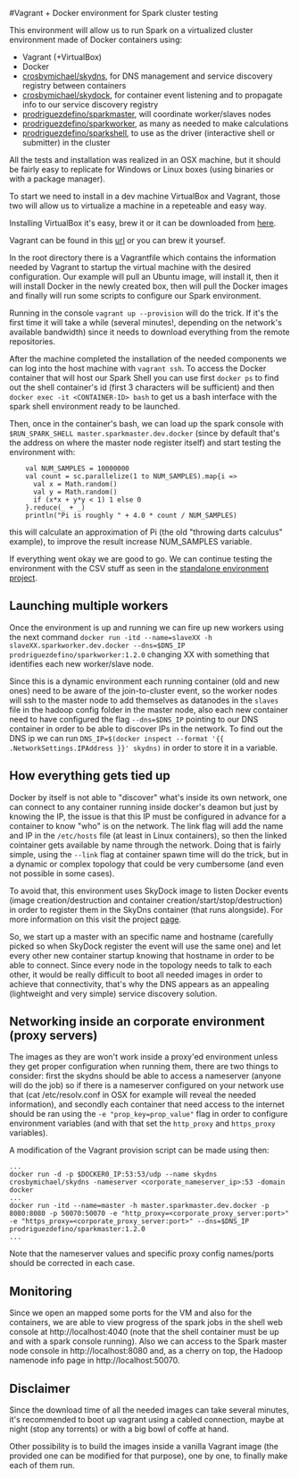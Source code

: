 #Vagrant + Docker environment for Spark cluster testing

This environment will allow us to run Spark on a virtualized cluster environment made of Docker containers using:
 - Vagrant (+VirtualBox)
 - Docker
 - [crosbymichael/skydns](https://github.com/crosbymichael/skydns), for DNS management and service discovery registry between containers
 - [crosbymichael/skydock](https://github.com/crosbymichael/skydock), for container event listening and to propagate info to our service discovery registry
 - [prodriguezdefino/sparkmaster](https://github.com/prodriguezdefino/docker-spark-master), will coordinate worker/slaves nodes
 - [prodriguezdefino/sparkworker](https://github.com/prodriguezdefino/docker-spark-worker), as many as needed to make calculations
 - [prodriguezdefino/sparkshell](https://github.com/prodriguezdefino/docker-spark-shell), to use as the driver (interactive shell or submitter) in the cluster

All the tests and installation was realized in an OSX machine, but it should be fairly easy to replicate for Windows or Linux boxes (using binaries or with a package manager). 

To start we need to install in a dev machine VirtualBox and Vagrant, those two will allow us to virtualize a machine in a repeteable and easy way.

Installing VirtualBox it's easy, brew it or it can be downloaded from [here](https://www.virtualbox.org/wiki/Downloads).

Vagrant can be found in this [url](https://www.vagrantup.com/downloads.html) or you can brew it yoursef. 

In the root directory there is a Vagrantfile which contains the information needed by Vagrant to startup the virtual machine with the desired configuration. Our example will pull an Ubuntu image, will install it, then it will install Docker in the newly created box, then will pull the Docker images and finally will run some scripts to configure our Spark environment.

Running in the console ```vagrant up --provision``` will do the trick. If it's the first time it will take a while (several minutes!, depending on the network's available bandwidth) since it needs to download everything from the remote repositories.

After the machine completed the installation of the needed components we can log into the host machine with ```vagrant ssh```. To access the Docker container that will host our Spark Shell you can use first ```docker ps``` to find out the shell container's id (first 3 characters will be sufficient) and then ```docker exec -it <CONTAINER-ID> bash``` to get us a bash interface with the spark shell environment ready to be launched.

Then, once in the container's bash, we can load up the spark console with ```$RUN_SPARK_SHELL master.sparkmaster.dev.docker``` (since by default that's the address on where the master node register itself) and start testing the environment with:
```
	val NUM_SAMPLES = 10000000
	val count = sc.parallelize(1 to NUM_SAMPLES).map{i =>
	  val x = Math.random()
	  val y = Math.random()
	  if (x*x + y*y < 1) 1 else 0
	}.reduce(_ + _)
	println("Pi is roughly " + 4.0 * count / NUM_SAMPLES)
```
this will calculate an approximation of Pi (the old "throwing darts calculus" example), to improve the result increase NUM_SAMPLES variable.

If everything went okay we are good to go. We can continue testing the environment with the CSV stuff as seen in the [standalone environment project](https://github.com/prodriguezdefino/vagrant-env-spark-standalone).

## Launching multiple workers

Once the environment is up and running we can fire up new workers using the next command ```docker run -itd --name=slaveXX -h slaveXX.sparkworker.dev.docker --dns=$DNS_IP prodriguezdefino/sparkworker:1.2.0``` changing XX with something that identifies each new worker/slave node. 

Since this is a dynamic environment each running container (old and new ones) need to be aware of the join-to-cluster event, so the worker nodes will ssh to the master node to add themselves as datanodes in the ```slaves``` file in the hadoop config folder in the master node, also each new container need to have configured the flag ```--dns=$DNS_IP``` pointing to our DNS container in order to be able to discover IPs in the network. To find out the DNS ip we can run ```DNS_IP=$(docker inspect --format '{{ .NetworkSettings.IPAddress }}' skydns)``` in order to store it in a variable. 

## How everything gets tied up

Docker by itself is not able to "discover" what's inside its own network, one can connect to any container running inside docker's deamon but just by knowing the IP, the issue is that this IP must be configured in advance for a container to know "who" is on the network. The link flag will add the name and IP in the ```/etc/hosts``` file (at least in Linux containers), so then the linked cointainer gets available by name through the network. Doing that is fairly simple, using the ```--link``` flag at container spawn time will do the trick, but in a dynamic or complex topology that could be very cumbersome (and even not possible in some cases).

To avoid that, this environment uses SkyDock image to listen Docker events (image creation/destruction and container creation/start/stop/destruction) in order to register them in the SkyDns container (that runs alongside). For more information on this visit the project [page](https://github.com/crosbymichael/skydock).

So, we start up a master with an specific name and hostname (carefully picked so when SkyDock register the event will use the same one) and let every other new container startup knowing that hostname in order to be able to connect. Since every node in the topology needs to talk to each other, it would be really difficult to boot all needed images in order to achieve that connectivity, that's why the DNS appears as an appealing (lightweight and very simple) service discovery solution. 

## Networking inside an corporate environment (proxy servers)

The images as they are won't work inside a proxy'ed environment unless they get proper configuration when running them, there are two things to consider: first the skydns should be able to access a nameserver (anyone will do the job) so if there is a nameserver configured on your network use that (cat /etc/resolv.conf in OSX for example will reveal the needed information), and secondly each container that need access to the internet should be ran using the ```-e "prop_key=prop_value"``` flag in order to configure environment variables (and with that set the ```http_proxy``` and ```https_proxy``` variables).

A modification of the Vagrant provision script can be made using then:
```
...
docker run -d -p $DOCKER0_IP:53:53/udp --name skydns crosbymichael/skydns -nameserver <corporate_nameserver_ip>:53 -domain docker
...
docker run -itd --name=master -h master.sparkmaster.dev.docker -p 8080:8080 -p 50070:50070 -e "http_proxy=<corporate_proxy_server:port>" -e "https_proxy=<corporate_proxy_server:port>" --dns=$DNS_IP prodriguezdefino/sparkmaster:1.2.0
...
```
Note that the nameserver values and specific proxy config names/ports should be corrected in each case.

## Monitoring

Since we open an mapped some ports for the VM and also for the containers, we are able to view progress of the spark jobs in the shell web console at http://localhost:4040 (note that the shell container must be up and with a spark console running). Also we can access to the Spark master node console in http://localhost:8080 and, as a cherry on top, the Hadoop namenode info page in http://localhost:50070. 

## Disclaimer

Since the download time of all the needed images can take several minutes, it's recommended to boot up vagrant using a cabled connection, maybe at night (stop any torrents) or with a big bowl of coffe at hand. 

Other possibility is to build the images inside a vanilla Vagrant image (the provided one can be modified for that purpose), one by one, to finally make each of them run. 
